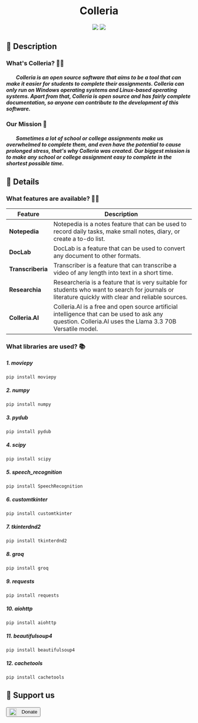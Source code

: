 <!-- Title -->
<div align="center">
    <h1>Colleria</h1>
</div>

<!-- Badges -->
<div align="center">
    <img src="https://img.shields.io/badge/Python-FFD43B?style=for-the-badge&logo=python&logoColor=blue" /> 
    <img src="https://img.shields.io/badge/Visual_Studio_Code-0078D4?style=for-the-badge&logo=visual%20studio%20code&logoColor=white" />
</div>

<!-- Descriptions -->
<h2>
    📝 Description
    <h3>
        <b>What's Colleria? 🤷🏻</b>
        <h5>
            <p>&nbsp;&nbsp;&nbsp;&nbsp;&nbsp;&nbsp;&nbsp;&nbsp;Colleria is an open source software that aims to be a tool that can make it easier for students to complete their assignments. Colleria can only run on Windows operating systems and Linux-based operating systems. Apart from that, Colleria is open source and has fairly complete documentation, so anyone can contribute to the development of this software.</p>
        </h5>
    </h3>
    <h3>
        <b>Our Mission 📜</b>
        <h5>
            <p>&nbsp;&nbsp;&nbsp;&nbsp;&nbsp;&nbsp;&nbsp;&nbsp;Sometimes a lot of school or college assignments make us overwhelmed to complete them, and even have the potential to cause prolonged stress, that's why Colleria was created. Our biggest mission is to make any school or college assignment easy to complete in the shortest possible time.</p>
        </h5>
    </h3>
</h2>

<!-- Details -->
<h2>
    📖 Details
    <h3>
        <b>What features are available? 🤷🏻</b>
    </h3>
</h2>

<!-- Features table -->
| Feature | Description |
| --- | --- |
| **Notepedia** | Notepedia is a notes feature that can be used to record daily tasks, make small notes, diary, or create a to-do list. |
| **DocLab** | DocLab is a feature that can be used to convert any document to other formats. |
| **Transcriberia** | Transcriber is a feature that can transcribe a video of any length into text in a short time. |
| **Researchia** | Researcheria is a feature that is very suitable for students who want to search for journals or literature quickly with clear and reliable sources. |
| **Colleria.AI** | Colleria.AI is a free and open source artificial intelligence that can be used to ask any question. Colleria.AI uses the Llama 3.3 70B Versatile model. |

<!-- List of libraries and installation commands -->
<h3>
    <b>What libraries are used? 📚</b>
    <h5>
        <p>1. moviepy</p>
    </h5>
</h3>

```
pip install moviepy
```

<h5>
    <p>2. numpy</p>
</h5>

```
pip install numpy
```

<h5>
    <p>3. pydub</p>
</h5>

```
pip install pydub
```

<h5>
    <p>4. scipy</p>
</h5>

```
pip install scipy
```

<h5>
    <p>5. speech_recognition</p>
</h5>

```
pip install SpeechRecognition
```

<h5>
    <p>6. customtkinter</p>
</h5>

```
pip install customtkinter
```

<h5>
    <p>7. tkinterdnd2</p>
</h5>

```
pip install tkinterdnd2
```

<h5>
    <p>8. groq</p>
</h5>

```
pip install groq
```

<h5>
    <p>9. requests</p>
</h5>

```
pip install requests
```

<h5>
    <p>10. aiohttp</p>
</h5>

```
pip install aiohttp
```

<h5>
    <p>11. beautifulsoup4</p>
</h5>

```
pip install beautifulsoup4
```

<h5>
    <p>12. cachetools</p>
</h5>

```
pip install cachetools
```

<!-- Donation -->
<h2>
    📖 Support us
    <h5>
        <a href="https://saweria.co/minkudeveloper" target="_blank"> 
            <button>
                <img src="https://yt3.googleusercontent.com/ytc/AIdro_l4piIgNt6jLBZYvXiEd-rShtm8lfeQqfDNoN04qwkmhQ=s900-c-k-c0x00ffffff-no-rj" alt="Donate" style="width:20px; height:20px; vertical-align:middle; margin-right: 10px;">
                Donate
            </button> 
        </a>
    </h5>
</h2>
